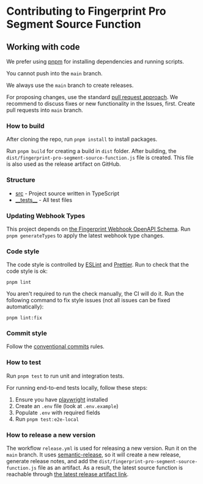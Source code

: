 # Contributing to Fingerprint Pro Segment Source Function

## Working with code

We prefer using [pnpm](https://pnpm.io/) for installing dependencies and running scripts.

You cannot push into the `main` branch.

We always use the `main` branch to create releases.

For proposing changes, use the standard [pull request approach](https://docs.github.com/en/pull-requests/collaborating-with-pull-requests/proposing-changes-to-your-work-with-pull-requests/creating-a-pull-request). We recommend to discuss fixes or new functionality in the Issues, first. Create pull requests into `main` branch.

### How to build
After cloning the repo, run `pnpm install` to install packages.

Run `pnpm build` for creating a build in `dist` folder. After building, the `dist/fingerprint-pro-segment-source-function.js` file is created. This file is also used as the release artifact on GitHub.

### Structure

- [src](https://github.com/fingerprintjs/fingerprint-pro-segment-source-function/tree/main/src) - Project source written in TypeScript
- [\_\_tests\_\_](https://github.com/fingerprintjs/fingerprint-pro-segment-source-function/tree/main/__tests__) - All test files

### Updating Webhook Types

This project depends on [the Fingerprint Webhook OpenAPI Schema](https://github.com/fingerprintjs/fingerprint-pro-server-api-openapi). Run `pnpm generateTypes` to apply the latest webhook type changes.

### Code style

The code style is controlled by [ESLint](https://eslint.org/) and [Prettier](https://prettier.io/). Run to check that the code style is ok:
```shell
pnpm lint
```

You aren't required to run the check manually, the CI will do it. Run the following command to fix style issues (not all issues can be fixed automatically):
```shell
pnpm lint:fix
```

### Commit style

Follow the [conventional commits](https://www.conventionalcommits.org) rules.

### How to test

Run `pnpm test` to run unit and integration tests.

For running end-to-end tests locally, follow these steps:

1. Ensure you have [playwright](https://github.com/microsoft/playwright) installed
2. Create an `.env` file (look at `.env.example`)
3. Populate `.env` with required fields
4. Run `pnpm test:e2e-local`

### How to release a new version

The workflow `release.yml` is used for releasing a new version. Run it on the `main` branch. It uses [semantic-release](https://github.com/semantic-release/semantic-release), so it will create a new release, generate release notes, and add the `dist/fingerprint-pro-segment-source-function.js` file as an artifact. As a result, the latest source function is reachable through [the latest release artifact link](https://github.com/fingerprintjs/fingerprint-pro-segment-source-function/releases/latest/download/fingerprint-pro-segment-source-function.js).
